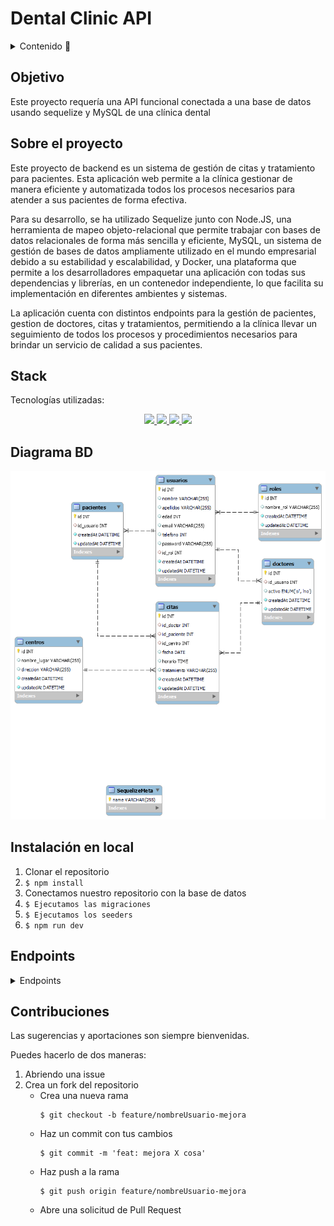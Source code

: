 # Dental Clinic API

<details>
  <summary>Contenido 📝</summary>
  <ol>
    <li><a href="#objetivo">Objetivo</a></li>
    <li><a href="#sobre-el-proyecto">Sobre el proyecto</a></li>
    <!-- <li><a href="#deploy-🚀">Deploy</a></li> -->
    <li><a href="#stack">Stack</a></li>
    <li><a href="#diagrama-bd">Diagrama</a></li>
    <li><a href="#instalación-en-local">Instalación</a></li>
    <li><a href="#endpoints">Endpoints</a></li>
    <li><a href="#contribuciones">Contribuciones</a></li>
  </ol>
</details>

## Objetivo

Este proyecto requería una API funcional conectada a una base de datos usando sequelize y MySQL de una clínica dental

## Sobre el proyecto

Este proyecto de backend es un sistema de gestión de citas y tratamiento para pacientes. Esta aplicación web permite a la clínica gestionar de manera eficiente y automatizada todos los procesos necesarios para atender a sus pacientes de forma efectiva.

Para su desarrollo, se ha utilizado Sequelize junto con Node.JS, una herramienta de mapeo objeto-relacional que permite trabajar con bases de datos relacionales de forma más sencilla y eficiente, MySQL, un sistema de gestión de bases de datos ampliamente utilizado en el mundo empresarial debido a su estabilidad y escalabilidad, y Docker, una plataforma que permite a los desarrolladores empaquetar una aplicación con todas sus dependencias y librerías, en un contenedor independiente, lo que facilita su implementación en diferentes ambientes y sistemas.

La aplicación cuenta con distintos endpoints para la gestión de pacientes, gestion de doctores, citas y tratamientos, permitiendo a la clínica llevar un seguimiento de todos los procesos y procedimientos necesarios para brindar un servicio de calidad a sus pacientes.

<!-- ## Deploy 🚀
<div align="center">
    <a href="https://www.google.com"><strong>Url a producción </strong></a>🚀🚀🚀
</div> -->

## Stack

Tecnologías utilizadas:

<div align="center">
<a href="https://sequelize.org/">
    <img src= "https://img.shields.io/badge/sequelize-323330?style=for-the-badge&logo=sequelize&logoColor=white"/>
</a>
<a href="https://www.expressjs.com/">
    <img src= "https://img.shields.io/badge/express.js-%23404d59.svg?style=for-the-badge&logo=express&logoColor=%2361DAFB"/>
</a>
<a href="https://nodejs.org/es/">
    <img src= "https://img.shields.io/badge/node.js-026E00?style=for-the-badge&logo=node.js&logoColor=white"/>
</a>
<a href="https://developer.mozilla.org/es/docs/Web/JavaScript">
    <img src= "https://img.shields.io/badge/javascipt-EFD81D?style=for-the-badge&logo=javascript&logoColor=black"/>
</a>
 </div>

## Diagrama BD

!['imagen-db'](./media/DBdiagram.png)

## Instalación en local

1. Clonar el repositorio
2. `$ npm install`
3. Conectamos nuestro repositorio con la base de datos
4. `$ Ejecutamos las migraciones`
5. `$ Ejecutamos los seeders`
6. `$ npm run dev`

## Endpoints

<details>
<summary>Endpoints</summary>

- AUTH

  - REGISTER

          POST http://localhost:3000/auth/register

    body:

    ```js
        {
            "nombre": "Lucas",
            "apellidos": "Hernandez",
            "email": "lucas@lucas.com",
            "password": "12345678"
        }
    ```

  - LOGIN

          POST http://localhost:3000/auth/login

    body:

    ```js
        {
            "email": "bolso@gmail.com",
            "password": "bolso"
        }
    ```

- USERS

  - OBTNER EL PERFIL DE UN USUARIO (USAR TOKEN)

          GET http://localhost:3000/users/profile

  - ACTUALIZAR USUARIO (USAR TOKEN)

          PUT http://localhost:3000/users/profile/update

    body:

    ```js
    {
        "nombre": "Luis",
        "apellidos": "Salerno",
        "edad": 35,
        "email": "luis@gmail.com",
        "telefono": 618560718,
        "password": "gallina"
    }
    ```

  - CHEQUEAR CITA PARA PACIENTES (USAR TOKEN)

          GET http://localhost:3000/users/appointments/checkall

  - CHEQUEAR CITA PARA DOCTORES (USAR TOKEN)

          GET http://localhost:3000/users/appointments/checkall/doctor

  - MOSTRAR TODOS LOS PACIENTES COMO ADMIN (USAR TOKEN)

          GET http://localhost:3000/users/profile/checkallpatients

  - MOSTRAR TODOS LOS DOCTORES COMO ADMIN (USAR TOKEN)

          GET http://localhost:3000/users/profile/checkalldoctors

- CHEQUEAR CITAS PACIENTE (USAR TOKEN)

          GET http://localhost:3000/users/appointments/checkall

  - CHEQUEAR CITAS DOCTOR (USAR TOKEN)

          GET http://localhost:3000/users/appointments/checkall/doctor

  - MOSTRAR TODOS LOS PACIENTES COMO ADMIN (USAR TOKEN)

          GET http://localhost:3000/users/profile/checkallpatients

  - MOSTRAR TODOS LOS DOCTORES COMO ADMIN (USAR TOKEN)

          GET http://localhost:3000/users/profile/checkalldoctors

- CITAS

  - CREAR CITA COMO PACIENTE (USAR TOKEN)

        POST http://localhost:3000/appointment/patient

  - BORRAR CITA COMO PACIENTE (USAR TOKEN Y PASAR ID DE CITA)

        DELETE http://localhost:3000/appointment/7

  - MODIFICAR CITA COMO PACIENTE (USAR TOKEN Y PASAR ID DE CITA)

        PUT http://localhost:3000/appointment/2

</details>

## Contribuciones

Las sugerencias y aportaciones son siempre bienvenidas.

Puedes hacerlo de dos maneras:

1. Abriendo una issue
2. Crea un fork del repositorio
   - Crea una nueva rama
     ```
     $ git checkout -b feature/nombreUsuario-mejora
     ```
   - Haz un commit con tus cambios
     ```
     $ git commit -m 'feat: mejora X cosa'
     ```
   - Haz push a la rama
     ```
     $ git push origin feature/nombreUsuario-mejora
     ```
   - Abre una solicitud de Pull Request
